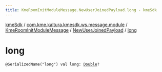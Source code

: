```yaml
---
title: KmeRoomInitModuleMessage.NewUserJoinedPayload.long - kmeSdk
---
```


[kmeSdk](../../../index.html) / [com.kme.kaltura.kmesdk.ws.message.module](../../index.html) / [KmeRoomInitModuleMessage](../index.html) / [NewUserJoinedPayload](index.html) / [long](./long.html)

# long

`@SerializedName("long") val long: `[`Double`](https://kotlinlang.org/api/latest/jvm/stdlib/kotlin/-double/index.html)`?`